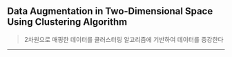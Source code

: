 ## Data Augmentation in Two-Dimensional Space Using Clustering Algorithm
  > 2차원으로 매핑한 데이터를 클러스터링 알고리즘에 기반하여 데이터를 증강한다

---

